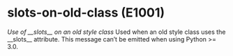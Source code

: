 # slots-on-old-class (E1001)

*Use of \_\_slots\_\_ on an old style class* Used when an old style
class uses the \_\_slots\_\_ attribute. This message can’t be emitted
when using Python &gt;= 3.0.
